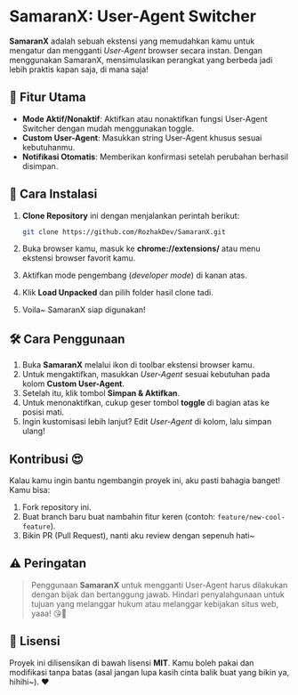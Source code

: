 # SamaranX: User-Agent Switcher

**SamaranX** adalah sebuah ekstensi yang memudahkan kamu untuk mengatur dan mengganti _User-Agent_ browser secara instan. Dengan menggunakan SamaranX, mensimulasikan perangkat yang berbeda jadi lebih praktis kapan saja, di mana saja!

## 🌟 Fitur Utama

- **Mode Aktif/Nonaktif**: Aktifkan atau nonaktifkan fungsi User-Agent Switcher dengan mudah menggunakan toggle.
- **Custom User-Agent**: Masukkan string User-Agent khusus sesuai kebutuhanmu.
- **Notifikasi Otomatis**: Memberikan konfirmasi setelah perubahan berhasil disimpan.

## 🚀 Cara Instalasi

1. **Clone Repository** ini dengan menjalankan perintah berikut:
   
   ```bash
   git clone https://github.com/RozhakDev/SamaranX.git
   ```

2. Buka browser kamu, masuk ke **chrome://extensions/** atau menu ekstensi browser favorit kamu.

3. Aktifkan mode pengembang (_developer mode_) di kanan atas.

4. Klik **Load Unpacked** dan pilih folder hasil clone tadi.

5. Voila~ SamaranX siap digunakan! 

## 🛠️ Cara Penggunaan

1. Buka **SamaranX** melalui ikon di toolbar ekstensi browser kamu.  
2. Untuk mengaktifkan, masukkan _User-Agent_ sesuai kebutuhan pada kolom **Custom User-Agent**.  
3. Setelah itu, klik tombol **Simpan & Aktifkan**.
4. Untuk menonaktifkan, cukup geser tombol **toggle** di bagian atas ke posisi mati.  
5. Ingin kustomisasi lebih lanjut? Edit _User-Agent_ di kolom, lalu simpan ulang!  

## Kontribusi 😍

Kalau kamu ingin bantu ngembangin proyek ini, aku pasti bahagia banget! Kamu bisa:

1. Fork repository ini.
2. Buat branch baru buat nambahin fitur keren (contoh: `feature/new-cool-feature`).
3. Bikin PR (Pull Request), nanti aku review dengan sepenuh hati~

## ⚠️ Peringatan

> Penggunaan **SamaranX** untuk mengganti User-Agent harus dilakukan dengan bijak dan bertanggung jawab. Hindari penyalahgunaan untuk tujuan yang melanggar hukum atau melanggar kebijakan situs web, yaaa! 😘💖

## 📄 Lisensi

Proyek ini dilisensikan di bawah lisensi **MIT**. Kamu boleh pakai dan modifikasi tanpa batas (asal jangan lupa kasih cinta balik buat yang bikin ya, hihihi~). ❤️ 